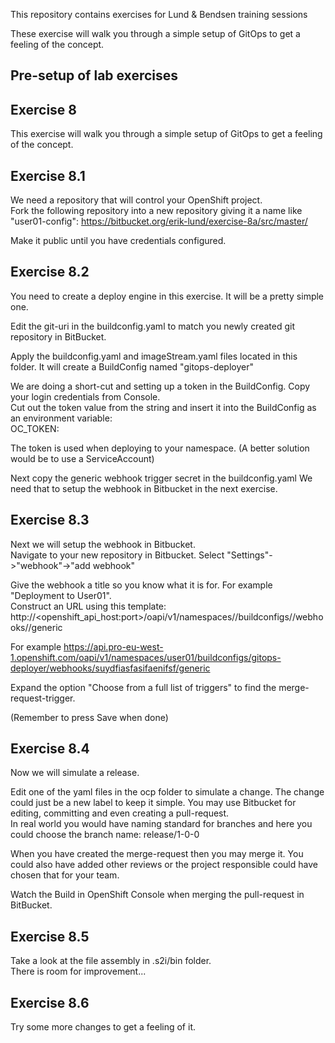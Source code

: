 This repository contains exercises for Lund & Bendsen training sessions

These exercise will walk you through a simple setup of GitOps to get a feeling of the concept.  


## Pre-setup of lab exercises


## Exercise 8

This exercise will walk you through a simple setup of GitOps to get a feeling of the concept.  


## Exercise 8.1

We need a repository that will control your OpenShift project.  
Fork the following repository into a new repository giving it a name like "user01-config":
https://bitbucket.org/erik-lund/exercise-8a/src/master/

Make it public until you have credentials configured.


## Exercise 8.2

You need to create a deploy engine in this exercise. It will be a pretty simple one.    

Edit the git-uri in the buildconfig.yaml to match you newly created git repository in BitBucket.

Apply the buildconfig.yaml and imageStream.yaml files located in this folder.
It will create a BuildConfig named "gitops-deployer"

We are doing a short-cut and setting up a token in the BuildConfig. Copy your login credentials from Console.  
Cut out the token value from the string and insert it into the BuildConfig as an environment variable:  
OC_TOKEN: <token>

The token is used when deploying to your namespace. (A better solution would be to use a ServiceAccount)

Next copy the generic webhook trigger secret in the buildconfig.yaml
We need that to setup the webhook in Bitbucket in the next exercise.


## Exercise 8.3

Next we will setup the webhook in Bitbucket.  
Navigate to your new repository in Bitbucket. Select "Settings"->"webhook"->"add webhook"  

Give the webhook a title so you know what it is for. For example "Deployment to User01".  
Construct an URL using this template:  
http://<openshift_api_host:port>/oapi/v1/namespaces/<namespace>/buildconfigs/<name>/webhooks/<secret>/generic

For example
https://api.pro-eu-west-1.openshift.com/oapi/v1/namespaces/user01/buildconfigs/gitops-deployer/webhooks/suydfiasfasifaenifsf/generic

Expand the option "Choose from a full list of triggers" to find the merge-request-trigger.

(Remember to press Save when done)  


## Exercise 8.4

Now we will simulate a release.

Edit one of the yaml files in the ocp folder to simulate a change. The change could just be a new label to keep it simple.
You may use Bitbucket for editing, committing and even creating a pull-request.  
In real world you would have naming standard for branches and here you could choose the branch name:
release/1-0-0

When you have created the merge-request then you may merge it.
You could also have added other reviews or the project responsible could have chosen that for your team.

Watch the Build in OpenShift Console when merging the pull-request in BitBucket. 


## Exercise 8.5

Take a look at the file assembly in .s2i/bin folder.  
There is room for improvement...

## Exercise 8.6

Try some more changes to get a feeling of it.
 

